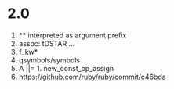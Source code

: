 # 2.0

1. ** interpreted as argument prefix
2. assoc: tDSTAR ...
3. f_kw*
5. qsymbols/symbols
6. A ||= 1. new_const_op_assign
8. https://github.com/ruby/ruby/commit/c46bda
